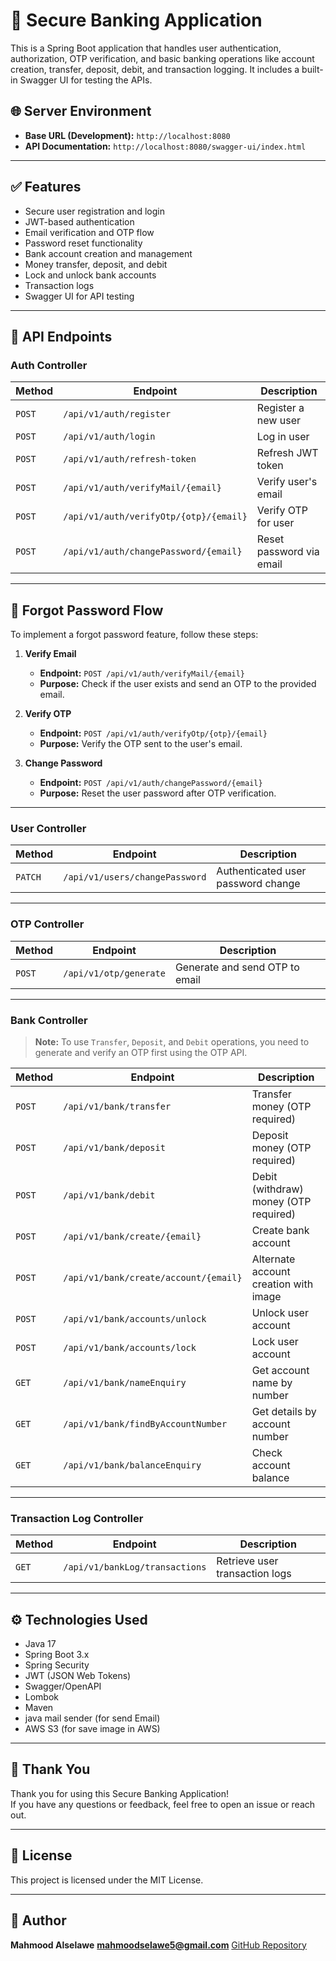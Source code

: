 # 🏦 Secure Banking Application

This is a Spring Boot application that handles user authentication, authorization, OTP verification, and basic banking operations like account creation, transfer, deposit, debit, and transaction logging. It includes a built-in Swagger UI for testing the APIs.

## 🌐 Server Environment

- **Base URL (Development):** `http://localhost:8080`
- **API Documentation:** `http://localhost:8080/swagger-ui/index.html`

---

## ✅ Features

- Secure user registration and login
- JWT-based authentication
- Email verification and OTP flow
- Password reset functionality
- Bank account creation and management
- Money transfer, deposit, and debit
- Lock and unlock bank accounts
- Transaction logs
- Swagger UI for API testing

---



## 🔗 API Endpoints

### Auth Controller

| Method | Endpoint | Description |
|--------|----------|-------------|
| `POST` | `/api/v1/auth/register` | Register a new user |
| `POST` | `/api/v1/auth/login` | Log in user |
| `POST` | `/api/v1/auth/refresh-token` | Refresh JWT token |
| `POST` | `/api/v1/auth/verifyMail/{email}` | Verify user's email |
| `POST` | `/api/v1/auth/verifyOtp/{otp}/{email}` | Verify OTP for user |
| `POST` | `/api/v1/auth/changePassword/{email}` | Reset password via email |

---
## 🔐 Forgot Password Flow

To implement a forgot password feature, follow these steps:

1. **Verify Email**
   - **Endpoint:** `POST /api/v1/auth/verifyMail/{email}`
   - **Purpose:** Check if the user exists and send an OTP to the provided email.

2. **Verify OTP**
   - **Endpoint:** `POST /api/v1/auth/verifyOtp/{otp}/{email}`
   - **Purpose:** Verify the OTP sent to the user's email.

3. **Change Password**
   - **Endpoint:** `POST /api/v1/auth/changePassword/{email}`
   - **Purpose:** Reset the user password after OTP verification.

---


### User Controller

| Method | Endpoint | Description |
|--------|----------|-------------|
| `PATCH` | `/api/v1/users/changePassword` | Authenticated user password change |

---

### OTP Controller

| Method | Endpoint | Description |
|--------|----------|-------------|
| `POST` | `/api/v1/otp/generate` | Generate and send OTP to email |

---

### Bank Controller

> **Note:** To use `Transfer`, `Deposit`, and `Debit` operations, you need to generate and verify an OTP first using the OTP API.

| Method | Endpoint | Description |
|--------|----------|-------------|
| `POST` | `/api/v1/bank/transfer` | Transfer money (OTP required) |
| `POST` | `/api/v1/bank/deposit` | Deposit money (OTP required) |
| `POST` | `/api/v1/bank/debit` | Debit (withdraw) money (OTP required) |
| `POST` | `/api/v1/bank/create/{email}` | Create bank account |
| `POST` | `/api/v1/bank/create/account/{email}` | Alternate account creation with image |
| `POST` | `/api/v1/bank/accounts/unlock` | Unlock user account |
| `POST` | `/api/v1/bank/accounts/lock` | Lock user account |
| `GET` | `/api/v1/bank/nameEnquiry` | Get account name by number |
| `GET` | `/api/v1/bank/findByAccountNumber` | Get details by account number |
| `GET` | `/api/v1/bank/balanceEnquiry` | Check account balance |

---

### Transaction Log Controller

| Method | Endpoint | Description |
|--------|----------|-------------|
| `GET` | `/api/v1/bankLog/transactions` | Retrieve user transaction logs |

---

## ⚙️ Technologies Used

- Java 17
- Spring Boot 3.x
- Spring Security
- JWT (JSON Web Tokens)
- Swagger/OpenAPI
- Lombok
- Maven
- java mail sender (for send Email)
- AWS S3 (for save image in AWS)

---

## 🙏 Thank You

Thank you for using this Secure Banking Application!  
If you have any questions or feedback, feel free to open an issue or reach out.

---

## 🧾 License

This project is licensed under the MIT License.

---

## 👤 Author


**Mahmood Alselawe** 
**mahmoodselawe5@gmail.com** 
[GitHub Repository](https://github.com/mahmood-alselawe/Bank_security_ms)

